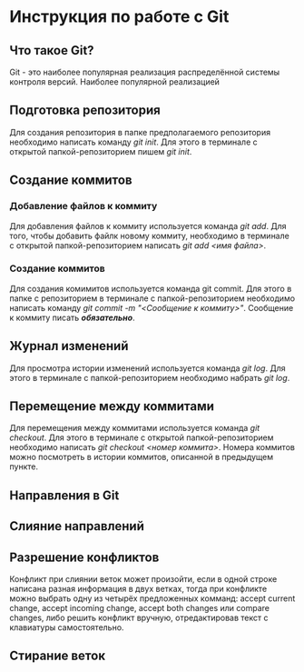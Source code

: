 # Инструкция по работе с Git

## Что такое Git?
Git - это наиболее популярная реализация распределённой системы контроля версий. Наиболее популярной реализацией

## Подготовка репозитория
Для создания репозитория в папке предполагаемого репозитория необходимо написать команду *git init*. Для этого в терминале с открытой папкой-репозиторием пишем *git init*.

## Создание коммитов

### Добавление файлов к коммиту
Для добавления файлов к коммиту используется команда *git add*. Для того, чтобы добавить файлк новому коммиту, необходимо в терминале с открытой папкой-репозиторием написать *git add <имя файла>*.

### Создание коммитов
Для создания комимитов используется команда git commit. Для этого в папке с репозиторием в терминале с папкой-репозиторием необходимо написать команду *git commit -m "<Сообщение к коммиту>"*. Сообщение к коммиту писать ***обязательно***.

## Журнал изменений
Для просмотра истории изменений используется команда *git log*. Для этого в терминале с папкой-репозиторием необходимо набрать *git log*.

## Перемещение между коммитами
Для перемещения между коммитами используется команда *git checkout*. Для этого в терминале с открытой папкой-репозиторием необходимо написать *git checkout <номер коммита>*. Номера коммитов можно посмотреть в истории коммитов, описанной в предыдущем пункте.

## Направления в Git

## Слияние направлений 

## Разрешение конфликтов
Конфликт при слиянии веток может произойти, если в одной строке написана разная информация в двух ветках, тогда при конфликте можно выбрать одну из четырёх предложенных комманд: accept current change, accept incoming change, accept both changes или compare changes, либо решить конфликт вручную, отредактировав текст с клавиатуры самостоятельно.

## Стирание веток

